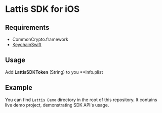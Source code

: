 # Lattis SDK for iOS

## Requirements

* CommonCrypto.framework
* [KeychainSwift](https://github.com/evgenyneu/keychain-swift.git)

## Usage

Add **LattisSDKToken** (String) to you **Info.plist

## Example
You can find `Lattis Demo` directory in the root of this repository. It contains live demo project, demonstrating SDK API's usage. 
